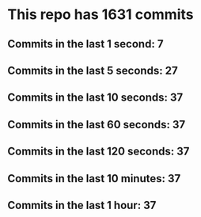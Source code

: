 # This repo has 1631 commits

## Commits in the last 1 second: 7
## Commits in the last 5 seconds: 27
## Commits in the last 10 seconds: 37
## Commits in the last 60 seconds: 37
## Commits in the last 120 seconds: 37
## Commits in the last 10 minutes: 37
## Commits in the last 1 hour: 37
